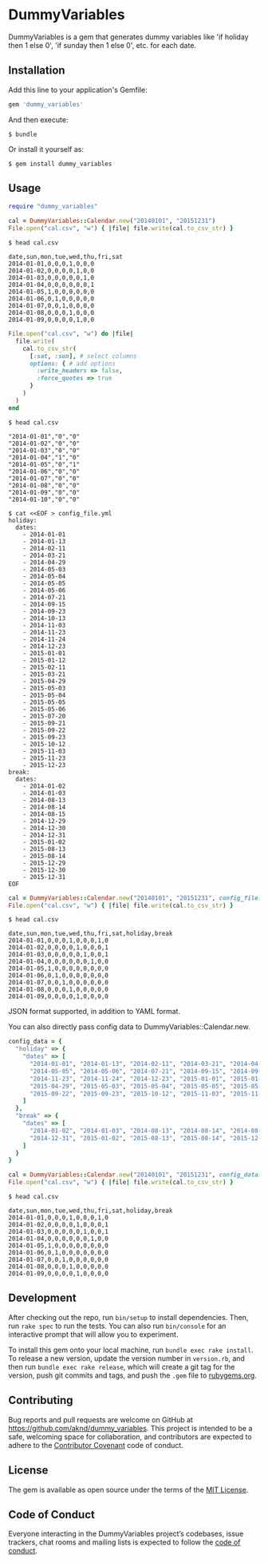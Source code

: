 # DummyVariables

DummyVariables is a gem that generates dummy variables like 'if holiday then 1 else 0', 'if sunday then 1 else 0', etc. for each date.

## Installation

Add this line to your application's Gemfile:

```ruby
gem 'dummy_variables'
```

And then execute:

    $ bundle

Or install it yourself as:

    $ gem install dummy_variables

## Usage

```ruby
require "dummy_variables"
```

```ruby
cal = DummyVariables::Calendar.new("20140101", "20151231")
File.open("cal.csv", "w") { |file| file.write(cal.to_csv_str) }
```

    $ head cal.csv

```
date,sun,mon,tue,wed,thu,fri,sat
2014-01-01,0,0,0,1,0,0,0
2014-01-02,0,0,0,0,1,0,0
2014-01-03,0,0,0,0,0,1,0
2014-01-04,0,0,0,0,0,0,1
2014-01-05,1,0,0,0,0,0,0
2014-01-06,0,1,0,0,0,0,0
2014-01-07,0,0,1,0,0,0,0
2014-01-08,0,0,0,1,0,0,0
2014-01-09,0,0,0,0,1,0,0
```

```ruby
File.open("cal.csv", "w") do |file|
  file.write(
    cal.to_csv_str(
      [:sat, :sun], # select columns
      options: { # add options
        :write_headers => false,
        :force_quotes => true
      }
    )
  )
end
```

    $ head cal.csv

```
"2014-01-01","0","0"
"2014-01-02","0","0"
"2014-01-03","0","0"
"2014-01-04","1","0"
"2014-01-05","0","1"
"2014-01-06","0","0"
"2014-01-07","0","0"
"2014-01-08","0","0"
"2014-01-09","0","0"
"2014-01-10","0","0"
```

```
$ cat <<EOF > config_file.yml
holiday:
  dates:
    - 2014-01-01
    - 2014-01-13
    - 2014-02-11
    - 2014-03-21
    - 2014-04-29
    - 2014-05-03
    - 2014-05-04
    - 2014-05-05
    - 2014-05-06
    - 2014-07-21
    - 2014-09-15
    - 2014-09-23
    - 2014-10-13
    - 2014-11-03
    - 2014-11-23
    - 2014-11-24
    - 2014-12-23
    - 2015-01-01
    - 2015-01-12
    - 2015-02-11
    - 2015-03-21
    - 2015-04-29
    - 2015-05-03
    - 2015-05-04
    - 2015-05-05
    - 2015-05-06
    - 2015-07-20
    - 2015-09-21
    - 2015-09-22
    - 2015-09-23
    - 2015-10-12
    - 2015-11-03
    - 2015-11-23
    - 2015-12-23
break:
  dates:
    - 2014-01-02
    - 2014-01-03
    - 2014-08-13
    - 2014-08-14
    - 2014-08-15
    - 2014-12-29
    - 2014-12-30
    - 2014-12-31
    - 2015-01-02
    - 2015-08-13
    - 2015-08-14
    - 2015-12-29
    - 2015-12-30
    - 2015-12-31
EOF
```

```ruby
cal = DummyVariables::Calendar.new("20140101", "20151231", config_file: "config_file.yml")
File.open("cal.csv", "w") { |file| file.write(cal.to_csv_str) }
```

    $ head cal.csv

```
date,sun,mon,tue,wed,thu,fri,sat,holiday,break
2014-01-01,0,0,0,1,0,0,0,1,0
2014-01-02,0,0,0,0,1,0,0,0,1
2014-01-03,0,0,0,0,0,1,0,0,1
2014-01-04,0,0,0,0,0,0,1,0,0
2014-01-05,1,0,0,0,0,0,0,0,0
2014-01-06,0,1,0,0,0,0,0,0,0
2014-01-07,0,0,1,0,0,0,0,0,0
2014-01-08,0,0,0,1,0,0,0,0,0
2014-01-09,0,0,0,0,1,0,0,0,0
```

JSON format supported, in addition to YAML format.

You can also directly pass config data to DummyVariables::Calendar.new.

```ruby
config_data = {
  "holiday" => {
    "dates" => [
      "2014-01-01", "2014-01-13", "2014-02-11", "2014-03-21", "2014-04-29", "2014-05-03", "2014-05-04",
      "2014-05-05", "2014-05-06", "2014-07-21", "2014-09-15", "2014-09-23", "2014-10-13", "2014-11-03",
      "2014-11-23", "2014-11-24", "2014-12-23", "2015-01-01", "2015-01-12", "2015-02-11", "2015-03-21",
      "2015-04-29", "2015-05-03", "2015-05-04", "2015-05-05", "2015-05-06", "2015-07-20", "2015-09-21",
      "2015-09-22", "2015-09-23", "2015-10-12", "2015-11-03", "2015-11-23", "2015-12-23"
    ]
  },
  "break" => {
    "dates" => [
      "2014-01-02", "2014-01-03", "2014-08-13", "2014-08-14", "2014-08-15", "2014-12-29", "2014-12-30",
      "2014-12-31", "2015-01-02", "2015-08-13", "2015-08-14", "2015-12-29", "2015-12-30", "2015-12-31"
    ]
  }
}

cal = DummyVariables::Calendar.new("20140101", "20151231", config_data: config_data)
File.open("cal.csv", "w") { |file| file.write(cal.to_csv_str) }
```

    $ head cal.csv

```
date,sun,mon,tue,wed,thu,fri,sat,holiday,break
2014-01-01,0,0,0,1,0,0,0,1,0
2014-01-02,0,0,0,0,1,0,0,0,1
2014-01-03,0,0,0,0,0,1,0,0,1
2014-01-04,0,0,0,0,0,0,1,0,0
2014-01-05,1,0,0,0,0,0,0,0,0
2014-01-06,0,1,0,0,0,0,0,0,0
2014-01-07,0,0,1,0,0,0,0,0,0
2014-01-08,0,0,0,1,0,0,0,0,0
2014-01-09,0,0,0,0,1,0,0,0,0
```

## Development

After checking out the repo, run `bin/setup` to install dependencies. Then, run `rake spec` to run the tests. You can also run `bin/console` for an interactive prompt that will allow you to experiment.

To install this gem onto your local machine, run `bundle exec rake install`. To release a new version, update the version number in `version.rb`, and then run `bundle exec rake release`, which will create a git tag for the version, push git commits and tags, and push the `.gem` file to [rubygems.org](https://rubygems.org).

## Contributing

Bug reports and pull requests are welcome on GitHub at https://github.com/aknd/dummy_variables. This project is intended to be a safe, welcoming space for collaboration, and contributors are expected to adhere to the [Contributor Covenant](http://contributor-covenant.org) code of conduct.

## License

The gem is available as open source under the terms of the [MIT License](http://opensource.org/licenses/MIT).

## Code of Conduct

Everyone interacting in the DummyVariables project’s codebases, issue trackers, chat rooms and mailing lists is expected to follow the [code of conduct](https://github.com/aknd/dummy_variables/blob/master/CODE_OF_CONDUCT.md).
